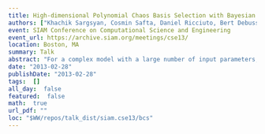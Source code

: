 ```yaml
---
title: High-dimensional Polynomial Chaos Basis Selection with Bayesian Compressive Sensing
authors: ["Khachik Sargsyan, Cosmin Safta, Daniel Ricciuto, Bert Debusschere, Habib Najm, Peter Thornton"]
event: SIAM Conference on Computational Science and Engineering
event_url: https://archive.siam.org/meetings/cse13/
location: Boston, MA
summary: Talk
abstract: "For a complex model with a large number of input parameters, building<br>Polynomial Chaos (PC) surrogate models is challenged by insufficient<br>model simulation data as well as by a prohibitively large number of<br>spectral basis terms. Bayesian sparse learning approaches are<br>implemented in order to detect a sparse polynomial basis set that best<br>captures the model outputs. We enhanced the Bayesian compressive sensing approach with adaptive basis growth and with a data-driven, piecewise-PC surrogate construction."
date: "2013-02-28"
publishDate: "2013-02-28"
tags:  []
all_day:  false
featured:  false
math:  true
url_pdf: ""
loc: "$WW/repos/talk_dist/siam.cse13/bcs"
---
```

